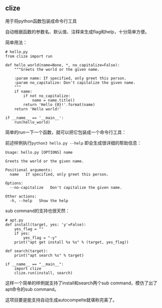 clize
-----------

用于将python函数包装成命令行工具

自动根据函数的参数名、默认值、注释来生成flag和help，十分简单方便。

简单用法：

    # hello.py
    from clize import run

    def hello_world(name=None, *, no_capitalize=False):
        """Greets the world or the given name.

        :param name: If specified, only greet this person.
        :param no_capitalize: Don't capitalize the given name.
        """
        if name:
            if not no_capitalize:
                name = name.title()
            return 'Hello {0}!'.format(name)
        return 'Hello world!'

    if __name__ == '__main__':
        run(hello_world)


简单的run一下一个函数，就可以把它包装成一个命令行工具：

前述样例执行`python3 hello.py --help` 即会生成很详细的帮助信息：

    Usage: hello.py [OPTIONS] name

    Greets the world or the given name.

    Positional arguments:
      name   If specified, only greet this person.

    Options:
      --no-capitalize   Don't capitalize the given name.

    Other actions:
      -h, --help   Show the help

sub command的支持也很天然：

    # apt.py
    def install(target, yes: 'y'=False):
        yes_flag = ""
        if yes:
            yes_flag = "-y"
        print("apt get install %s %s" % (target, yes_flag))

    def search(target):
        print("apt search %s" % target)
    
    if __name__ == "__main__":
        import clize
        clize.run(install, search)

这样一个简单的样例就支持了install和search两个sub command，模仿了出了apt命令的sub command。

这项目要是能支持自动生成autocompelte就堪称完美了。